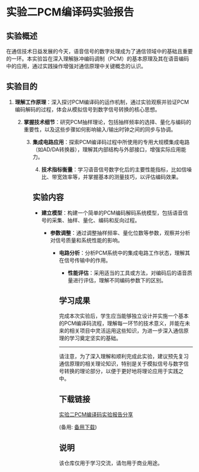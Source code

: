 # 实验二PCM编译码实验报告

## 实验概述

在通信技术日益发展的今天，语音信号的数字处理成为了通信领域中的基础且重要的一环。本实验旨在深入理解脉冲编码调制（PCM）的基本原理及其在语音编码中的应用，通过实践操作增强对通信原理中关键概念的认识。

## 实验目的

1. **理解工作原理**：深入探讨PCM编译码的运作机制，通过实验观察并验证PCM编码解码的过程，体会从模拟信号到数字信号转换的核心思想。

   2. **掌握技术细节**：研究PCM抽样理论，包括抽样频率的选择、量化与编码的重要性，以及这些步骤如何影响输入/输出时钟之间的同步与协调。

      3. **集成电路应用**：探索PCM编译码过程中所使用的专用大规模集成电路（如AD/DA转换器），理解其内部结构与外部接口，增强实际应用能力。

         4. **技术指标衡量**：学习语音信号数字化后的主要性能指标，比如信噪比、带宽效率等，并掌握基本的测量技巧，以评估编码效果。

         ## 实验内容

         - **建立模型**：构建一个简单的PCM编码解码系统模型，包括语音信号的采集、抽样、量化、编码和反向过程。

           - **参数调整**：通过调整抽样频率、量化位数等参数，观察并分析对信号质量和系统性能的影响。

             - **电路分析**：分析PCM系统中的集成电路工作状态，理解其在信号传输中的作用。

               - **性能评估**：采用适当的工具或方法，对编码后的语音质量进行评估，理解不同编码参数下的区别。

               ## 学习成果

               完成本次实验后，学生应当能够独立设计并实施一个基本的PCM编译码流程，理解每一环节的技术意义，并能在未来的相关项目中灵活运用这些知识，为进一步深入通信原理的学习奠定坚实的基础。

               ---

               请注意，为了深入理解和顺利完成此实验，建议预先复习通信原理的相关理论知识，特别是关于模拟信号与数字信号转换的理论部分，以便于更好地将理论应用于实践之中。

               ## 下载链接
               [实验二PCM编译码实验报告分享](https://pan.quark.cn/s/88d748feacdd) 

               (备用: [备用下载](https://pan.baidu.com/s/16LWojwLKY8e1xhwXRSVVyg?pwd=1234))

               ## 说明

               该仓库仅用于学习交流，请勿用于商业用途。
